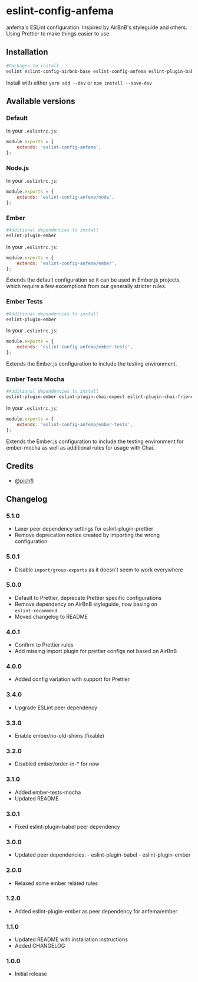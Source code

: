 # eslint-config-anfema

anfema's ESLint configuration. Inspired by AirBnB's styleguide and others. Using Prettier to make
things easier to use.

## Installation

```sh
#Packages to install
eslint eslint-config-airbnb-base eslint-config-anfema eslint-plugin-babel eslint-plugin-import babel-eslint
```

Install with either `yarn add --dev` or `npm install --save-dev`

## Available versions

### Default

In your `.eslintrc.js`:

```js
module.exports = {
	extends: 'eslint-config-anfema',
};
```

### Node.js

In your `.eslintrc.js`:

```js
module.exports = {
	extends: 'eslint-config-anfema/node',
};
```

### Ember

```sh
#Additional dependencies to install
eslint-plugin-ember
```

In your `.eslintrc.js`:

```js
module.exports = {
	extends: 'eslint-config-anfema/ember',
};
```

Extends the default configuration so it can be used in Ember.js projects, which require a few
excemptions from our generally stricter rules.

### Ember Tests

```sh
#Additional dependencies to install
eslint-plugin-ember
```

In your `.eslintrc.js`:

```js
module.exports = {
	extends: 'eslint-config-anfema/ember-tests',
};
```

Extends the Ember.js configuration to include the testing environment.

### Ember Tests Mocha

```sh
#Additional dependencies to install
eslint-plugin-ember eslint-plugin-chai-expect eslint-plugin-chai-friendly
```

In your `.eslintrc.js`:

```js
module.exports = {
	extends: 'eslint-config-anfema/ember-tests',
};
```

Extends the Ember.js configuration to include the testing environment for ember-mocha as well as
additional rules for usage with Chai.

## Credits

* [@pichfl](https://github.com/pichfl)

## Changelog

### 5.1.0

* Laxer peer dependency settings for eslint-plugin-prettier
* Remove deprecation notice created by importing the wrong configuration

### 5.0.1

* Disable `import/group-exports` as it doesn't seem to work everywhere

### 5.0.0

* Default to Prettier, deprecate Prettier specific configurations
* Remove dependency on AirBnB styleguide, now basing on `eslint:recommend`
* Moved changelog to README

### 4.0.1

* Confirm to Prettier rules
* Add missing import plugin for prettier configs not based on AirBnB

### 4.0.0

* Added config variation with support for Prettier

### 3.4.0

* Upgrade ESLint peer dependency

### 3.3.0

* Enable ember/no-old-shims (fixable)

### 3.2.0

* Disabled ember/order-in-\* for now

### 3.1.0

* Added ember-tests-mocha
* Updated README

### 3.0.1

* Fixed eslint-plugin-babel peer dependency

### 3.0.0

* Updated peer dependencies: - eslint-plugin-babel - eslint-plugin-ember

### 2.0.0

* Relaxed some ember related rules

### 1.2.0

* Added eslint-plugin-ember as peer dependency for anfema/ember

### 1.1.0

* Updated README with installation instructions
* Added CHANGELOG

### 1.0.0

* Initial release
